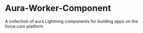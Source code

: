 # Aura-Worker-Component
A collection of aura Lightning components for building apps on the force.com platform
